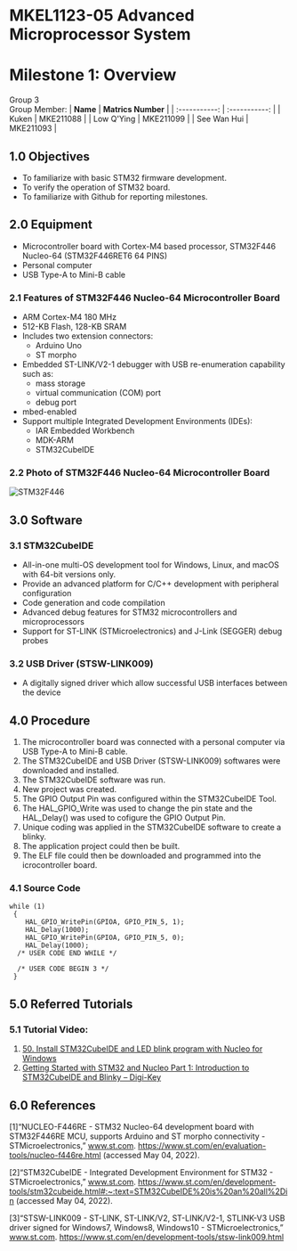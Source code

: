 # MKEL1123-05 Advanced Microprocessor System
# Milestone 1: Overview
Group 3 
<br>  Group Member: 
| **Name** | **Matrics Number** |
| :-----------: | :-----------: |
| Kuken | MKE211088 |
| Low Q'Ying | MKE211099 |
| See Wan Hui | MKE211093 |
## 1.0 Objectives
- To familiarize with basic STM32 firmware development.
- To verify the operation of STM32 board.
- To familiarize with Github for reporting milestones.

## 2.0 Equipment
- Microcontroller board with Cortex-M4 based processor, STM32F446 Nucleo-64 (STM32F446RET6 64 PINS)
- Personal computer 
- USB Type-A to Mini-B cable

### 2.1 Features of STM32F446 Nucleo-64 Microcontroller Board
- ARM Cortex-M4 180 MHz
- 512-KB Flash, 128-KB SRAM
- Includes two extension connectors:
  - Arduino Uno
  - ST morpho
- Embedded ST-LINK/V2-1 debugger with USB re-enumeration capability such as:
  - mass storage
  - virtual communication (COM) port
  - debug port
- mbed-enabled
- Support multiple Integrated Development Environments (IDEs):
  - IAR Embedded Workbench
  - MDK-ARM
  - STM32CubeIDE

### 2.2 Photo of STM32F446 Nucleo-64 Microcontroller Board
![STM32F446](https://user-images.githubusercontent.com/104665552/166263426-0b241e42-8453-40ed-a001-4d175e213135.jpeg)


## 3.0 Software
### 3.1 STM32CubeIDE
- All-in-one multi-OS development tool for Windows, Linux, and macOS with 64-bit versions only.
- Provide an advanced platform for C/C++ development with peripheral configuration
- Code generation and code compilation
- Advanced debug features for STM32 microcontrollers and microprocessors 
- Support for ST-LINK (STMicroelectronics) and J-Link (SEGGER) debug probes

### 3.2 USB Driver (STSW-LINK009)
- A digitally signed driver which allow successful USB interfaces between the device

## 4.0 Procedure
1. The microcontroller board was connected with a personal computer via USB Type-A to Mini-B cable.
2. The STM32CubeIDE and USB Driver (STSW-LINK009) softwares were downloaded and installed.
3. The STM32CubeIDE software was run.
4. New project was created.
5. The GPIO Output Pin was configured within the STM32CubeIDE Tool.
6. The HAL_GPIO_Write was used to change the pin state and the HAL_Delay() was used to cofigure the GPIO Output Pin.
7. Unique coding was applied in the STM32CubeIDE software to create a blinky.
8. The application project could then be built.
9. The ELF file could then be downloaded and programmed into the icrocontroller board.

### 4.1 Source Code
 ```
 while (1)
  {
	 HAL_GPIO_WritePin(GPIOA, GPIO_PIN_5, 1);
	 HAL_Delay(1000);
	 HAL_GPIO_WritePin(GPIOA, GPIO_PIN_5, 0);
	 HAL_Delay(1000);
   /* USER CODE END WHILE */

   /* USER CODE BEGIN 3 */
  }
  ```
  
## 5.0 Referred Tutorials 
### 5.1 Tutorial Video:
1. [50. Install STM32CubeIDE and LED blink program with Nucleo for Windows](https://www.youtube.com/watch?v=oAwZ0cjlmN8)
2. [Getting Started with STM32 and Nucleo Part 1: Introduction to STM32CubeIDE and Blinky – Digi-Key](https://www.youtube.com/watch?v=hyZS2p1tW-g)

## 6.0 References
[1]“NUCLEO-F446RE - STM32 Nucleo-64 development board with STM32F446RE MCU, supports Arduino and ST morpho connectivity - STMicroelectronics,” www.st.com. https://www.st.com/en/evaluation-tools/nucleo-f446re.html (accessed May 04, 2022).
<br>

[2]“STM32CubeIDE - Integrated Development Environment for STM32 - STMicroelectronics,” www.st.com. https://www.st.com/en/development-tools/stm32cubeide.html#:~:text=STM32CubeIDE%20is%20an%20all%2Din (accessed May 04, 2022).
<br>

[3]“STSW-LINK009 - ST-LINK, ST-LINK/V2, ST-LINK/V2-1, STLINK-V3 USB driver signed for Windows7, Windows8, Windows10 - STMicroelectronics,” www.st.com. https://www.st.com/en/development-tools/stsw-link009.html
